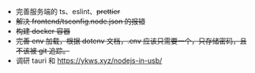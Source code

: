 - 完善服务端的 ts、eslint、~~prettier~~
- ~~解决 frontend/tsconfig.node.json 的报错~~
- ~~构建 docker 容器~~
- ~~完善 env 加载，根据 dotenv 文档，.env 应该只需要一个，只存储密码，且不该被 git 追踪。~~
- 调研 tauri 和 https://ykws.xyz/nodejs-in-usb/
